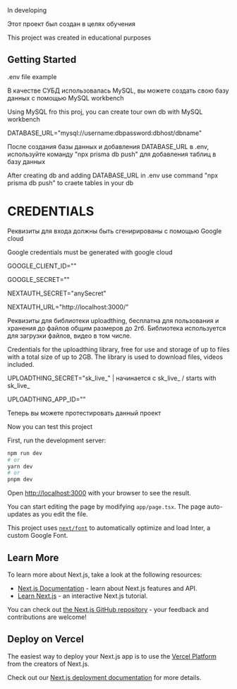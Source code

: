In developing

Этот проект был создан в целях обучения

This project was created in educational purposes

## Getting Started

.env file example 

В качестве СУБД использовалась MySQL, вы можете создать свою базу данных с помощью MySQL workbench

Using MySQL fro this proj, you can create tour own db with MySQL workbench

DATABASE_URL="mysql://username:dbpassword:dbhost/dbname"

После создания базы данных и добавления DATABASE_URL в .env, используйте команду "npx prisma db push" для добавления таблиц в базу данных

After creating db and adding DATABASE_URL in .env use command "npx prisma db push" to craete tables in your db
# CREDENTIALS

Реквизиты для входа должны быть сгенирированы с помощью Google cloud

Google credentials must be generated with google cloud

GOOGLE_CLIENT_ID=""

GOOGLE_SECRET=""

NEXTAUTH_SECRET="anySecret"

NEXTAUTH_URL="http://localhost:3000/"


Реквизиты для библиотеки uploadthing, бесплатна для пользования и хранения до файлов общим размеров до 2гб.
Библиотека используется для загрузки файлов, видео в том числе.

Credentials for the uploadthing library, free for use and storage of up to files with a total size of up to 2GB.
The library is used to download files, videos included.

UPLOADTHING_SECRET="sk_live_" | начинается с sk_live_ / starts with sk_live_

UPLOADTHING_APP_ID=""


Теперь вы можете протестировать данный проект 

Now you can test this project

First, run the development server:

```bash
npm run dev
# or
yarn dev
# or
pnpm dev
```

Open [http://localhost:3000](http://localhost:3000) with your browser to see the result.

You can start editing the page by modifying `app/page.tsx`. The page auto-updates as you edit the file.

This project uses [`next/font`](https://nextjs.org/docs/basic-features/font-optimization) to automatically optimize and load Inter, a custom Google Font.

## Learn More

To learn more about Next.js, take a look at the following resources:

- [Next.js Documentation](https://nextjs.org/docs) - learn about Next.js features and API.
- [Learn Next.js](https://nextjs.org/learn) - an interactive Next.js tutorial.

You can check out [the Next.js GitHub repository](https://github.com/vercel/next.js/) - your feedback and contributions are welcome!

## Deploy on Vercel

The easiest way to deploy your Next.js app is to use the [Vercel Platform](https://vercel.com/new?utm_medium=default-template&filter=next.js&utm_source=create-next-app&utm_campaign=create-next-app-readme) from the creators of Next.js.

Check out our [Next.js deployment documentation](https://nextjs.org/docs/deployment) for more details.

